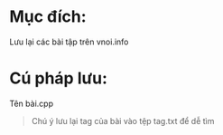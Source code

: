 # Mục đích:
Lưu lại các bài tập trên vnoi.info

# Cú pháp lưu:
Tên bài.cpp

> Chú ý lưu lại tag của bài vào tệp tag.txt để dễ tìm
